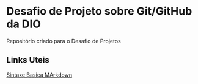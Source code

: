 # Desafio de Projeto sobre Git/GitHub da DIO
Repositório criado para o Desafio de Projetos
## Links Uteis
[Sintaxe Basica MArkdown](https://www.markdownguide.org/basic-syntax/)
